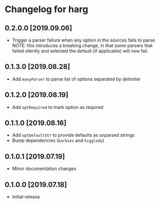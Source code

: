 # Changelog for harg

## 0.2.0.0 [2019.09.06]

- Trigger a parser failure when any option in the sources fails to parse
  NOTE: this introduces a breaking change, in that some parsers that failed silently
        and selected the default (if applicable) will now fail.

## 0.1.3.0 [2019.08.28]

- Add `manyParser` to parse list of options separated by delimiter

## 0.1.2.0 [2019.08.19]

- Add `optRequired` to mark option as required

## 0.1.1.0 [2019.08.16]

- Add `optDefaultStr` to provide defaults as unparsed strings
- Bump dependencies (`barbies` and `higgledy`)

## 0.1.0.1 [2019.07.19]

- Minor documentation changes

## 0.1.0.0 [2019.07.18]

- Initial release
